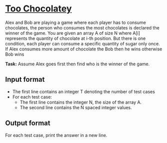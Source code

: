 # [Too Chocolatey][link]

Alex and Bob are playing a game where each player has to consume chocolates, the person who consumes the most chocolates is declared the winner of the game. You are given an array A of size N where A[i] represents the quantity of chocolate at i-th position. But there is one condition, each player can consume a specific quantity of sugar only once. If Alex consumes more amount of chocolate the Bob then he wins otherwise Bob wins

**Task:** Assume Alex goes first then find who is the winner of the game.

## Input format

- The first line contains an integer T denoting the number of test cases
- For each test case:
  - The first line contains the integer N, the size of the array A.
  - The second line contains the N spaced integer values.

## Output format

For each test case, print the answer in a new line.

[link]: https://www.hackerearth.com/practice/algorithms/greedy/basics-of-greedy-algorithms/practice-problems/algorithm/too-chocolatey-232e97e0/
